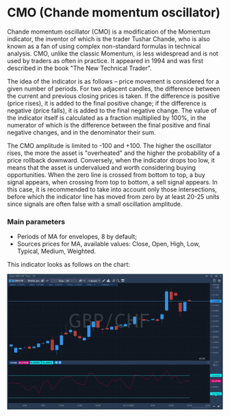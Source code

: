 # CMO \(Chande momentum oscillator\)

Chande momentum oscillator \(CMO\) is a modification of the Momentum indicator, the inventor of which is the trader Tushar Chande, who is also known as a fan of using complex non-standard formulas in technical analysis. CMO, unlike the classic Momentum, is less widespread and is not used by traders as often in practice. It appeared in 1994 and was first described in the book "The New Technical Trader".

The idea of ​​the indicator is as follows – price movement is considered for a given number of periods. For two adjacent candles, the difference between the current and previous closing prices is taken. If the difference is positive \(price rises\), it is added to the final positive change; if the difference is negative \(price falls\), it is added to the final negative change. The value of the indicator itself is calculated as a fraction multiplied by 100%, in the numerator of which is the difference between the final positive and final negative changes, and in the denominator their sum.

The CMO amplitude is limited to -100 and +100. The higher the oscillator rises, the more the asset is "overheated" and the higher the probability of a price rollback downward. Conversely, when the indicator drops too low, it means that the asset is undervalued and worth considering buying opportunities. When the zero line is crossed from bottom to top, a buy signal appears, when crossing from top to bottom, a sell signal appears. In this case, it is recommended to take into account only those intersections, before which the indicator line has moved from zero by at least 20-25 units since signals are often false with a small oscillation amplitude.

### Main parameters

* Periods of MA for envelopes, 8 by default;
* Sources prices for MA, available values: Close, Open, High, Low, Typical, Medium, Weighted.

This indicator looks as follows on the chart:

![](../../../../.gitbook/assets/screenshot_2%20%2818%29.jpg)



